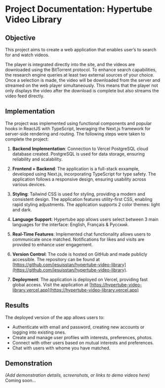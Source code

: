 # Project Documentation: Hypertube Video Library

## Objective

This project aims to create a web application that enables user’s to search for and watch videos.

The player is integrated directly into the site, and the videos are downloaded using the BitTorrent protocol.
To enhance search capabilities, the research engine queries at least two external sources of your choice.
Once a selection is made, the video will be downloaded from the server and streamed on the web player simultaneously.
This means that the player not only displays the video after the download is complete but also streams the video feed directly.

## Implementation

The project was implemented using functional components and popular hooks in ReactJS with TypeScript, leveraging the Next.js framework for server-side rendering and routing. The following steps were taken to complete the project:

1. **Backend Implementation**: Connection to Vercel PostgreSQL cloud database created. PostgreSQL is used for data storage, ensuring reliability and scalability.

2. **Frontend + Backend**: The application is a full-stack exxample, developed using Next.js, incorporating TypeScript for type safety. The application follows a responsive design, ensuring usability across various devices.

3. **Styling**: Tailwind CSS is used for styling, providing a modern and consistent design. The application features utility-first CSS, enabling rapid styling adjustments. The application supports 2 color themes: light and dark.

4. **Language Support**: Hypertube app allows users select between 3 main languages for the interface: English, Français & Русский.

5. **Real-Time Features**: Implemented chat functionality allows users to communicate once matched. Notifications for likes and visits are provided to enhance user engagement.

6. **Version Control**: The code is hosted on GitHub and made publicly accessible. The repository can be found at [https://github.com/jesuisstan/hypertube-video-library](https://github.com/jesuisstan/hypertube-video-library).

7. **Deployment**: The application is deployed on Vercel, providing fast global access. Visit the application at [https://hypertube-video-library.vercel.app](https://hypertube-video-library.vercel.app)

## Results

The deployed version of the app allows users to:

- Authenticate with email and password, creating new accounts or logging into existing ones.
- Create and manage user profiles with interests, preferences, photos.
- Connect with other users based on mutual interests and preferences.
- Chat with users with whome you have matched.

## Demonstration

_(Add demonstration details, screenshots, or links to demo videos here)_ Coming soon...